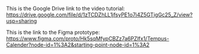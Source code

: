 This is the Google Drive link to the video tutorial:
https://drive.google.com/file/d/1zTCDZhLL1jfsyPE1o7i4Z5GTigGc25_Z/view?usp=sharing

This is the link to the Figma prototype:
https://www.figma.com/proto/Hk5sqMfypCBZz7a6PZlfx1/Tempus-Calender?node-id=1%3A2&starting-point-node-id=1%3A2
